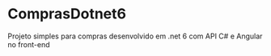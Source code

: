 # ComprasDotnet6
Projeto simples para compras desenvolvido em .net 6 com API C# e Angular no front-end
